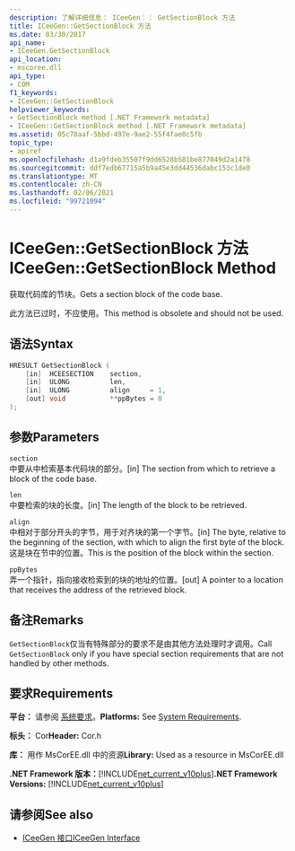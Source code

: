 ```yaml
---
description: 了解详细信息： ICeeGen：： GetSectionBlock 方法
title: ICeeGen::GetSectionBlock 方法
ms.date: 03/30/2017
api_name:
- ICeeGen.GetSectionBlock
api_location:
- mscoree.dll
api_type:
- COM
f1_keywords:
- ICeeGen::GetSectionBlock
helpviewer_keywords:
- GetSectionBlock method [.NET Framework metadata]
- ICeeGen::GetSectionBlock method [.NET Framework metadata]
ms.assetid: 05c78aaf-5bbd-497e-9ae2-55f4fae0c5fb
topic_type:
- apiref
ms.openlocfilehash: d1a9fdeb35507f9dd6528b581be877049d2a1478
ms.sourcegitcommit: ddf7edb67715a5b9a45e3dd44536dabc153c1de0
ms.translationtype: MT
ms.contentlocale: zh-CN
ms.lasthandoff: 02/06/2021
ms.locfileid: "99721094"
---
```

# <a name="iceegengetsectionblock-method"></a><span data-ttu-id="d368f-103">ICeeGen::GetSectionBlock 方法</span><span class="sxs-lookup"><span data-stu-id="d368f-103">ICeeGen::GetSectionBlock Method</span></span>

<span data-ttu-id="d368f-104">获取代码库的节块。</span><span class="sxs-lookup"><span data-stu-id="d368f-104">Gets a section block of the code base.</span></span>  
  
 <span data-ttu-id="d368f-105">此方法已过时，不应使用。</span><span class="sxs-lookup"><span data-stu-id="d368f-105">This method is obsolete and should not be used.</span></span>  
  
## <a name="syntax"></a><span data-ttu-id="d368f-106">语法</span><span class="sxs-lookup"><span data-stu-id="d368f-106">Syntax</span></span>  
  
```cpp  
HRESULT GetSectionBlock (  
    [in]  HCEESECTION    section,
    [in]  ULONG          len,  
    [in]  ULONG          align     = 1,  
    [out] void           **ppBytes = 0  
);
```  
  
## <a name="parameters"></a><span data-ttu-id="d368f-107">参数</span><span class="sxs-lookup"><span data-stu-id="d368f-107">Parameters</span></span>  

 `section`  
 <span data-ttu-id="d368f-108">中要从中检索基本代码块的部分。</span><span class="sxs-lookup"><span data-stu-id="d368f-108">[in] The section from which to retrieve a block of the code base.</span></span>  
  
 `len`  
 <span data-ttu-id="d368f-109">中要检索的块的长度。</span><span class="sxs-lookup"><span data-stu-id="d368f-109">[in] The length of the block to be retrieved.</span></span>  
  
 `align`  
 <span data-ttu-id="d368f-110">中相对于部分开头的字节，用于对齐块的第一个字节。</span><span class="sxs-lookup"><span data-stu-id="d368f-110">[in] The byte, relative to the beginning of the section, with which to align the first byte of the block.</span></span> <span data-ttu-id="d368f-111">这是块在节中的位置。</span><span class="sxs-lookup"><span data-stu-id="d368f-111">This is the position of the block within the section.</span></span>  
  
 `ppBytes`  
 <span data-ttu-id="d368f-112">弄一个指针，指向接收检索到的块的地址的位置。</span><span class="sxs-lookup"><span data-stu-id="d368f-112">[out] A pointer to a location that receives the address of the retrieved block.</span></span>  
  
## <a name="remarks"></a><span data-ttu-id="d368f-113">备注</span><span class="sxs-lookup"><span data-stu-id="d368f-113">Remarks</span></span>  

 <span data-ttu-id="d368f-114">`GetSectionBlock`仅当有特殊部分的要求不是由其他方法处理时才调用。</span><span class="sxs-lookup"><span data-stu-id="d368f-114">Call `GetSectionBlock` only if you have special section requirements that are not handled by other methods.</span></span>  
  
## <a name="requirements"></a><span data-ttu-id="d368f-115">要求</span><span class="sxs-lookup"><span data-stu-id="d368f-115">Requirements</span></span>  

 <span data-ttu-id="d368f-116">**平台：** 请参阅 [系统要求](../../get-started/system-requirements.md)。</span><span class="sxs-lookup"><span data-stu-id="d368f-116">**Platforms:** See [System Requirements](../../get-started/system-requirements.md).</span></span>  
  
 <span data-ttu-id="d368f-117">**标头：** Cor</span><span class="sxs-lookup"><span data-stu-id="d368f-117">**Header:** Cor.h</span></span>  
  
 <span data-ttu-id="d368f-118">**库：** 用作 MsCorEE.dll 中的资源</span><span class="sxs-lookup"><span data-stu-id="d368f-118">**Library:** Used as a resource in MsCorEE.dll</span></span>  
  
 <span data-ttu-id="d368f-119">**.NET Framework 版本：**[!INCLUDE[net_current_v10plus](../../../../includes/net-current-v10plus-md.md)]</span><span class="sxs-lookup"><span data-stu-id="d368f-119">**.NET Framework Versions:** [!INCLUDE[net_current_v10plus](../../../../includes/net-current-v10plus-md.md)]</span></span>  
  
## <a name="see-also"></a><span data-ttu-id="d368f-120">请参阅</span><span class="sxs-lookup"><span data-stu-id="d368f-120">See also</span></span>

- [<span data-ttu-id="d368f-121">ICeeGen 接口</span><span class="sxs-lookup"><span data-stu-id="d368f-121">ICeeGen Interface</span></span>](iceegen-interface.md)
